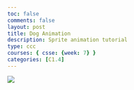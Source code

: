 ```yaml
---
toc: false
comments: false
layout: post
title: Dog Animation
description: Sprite animation tutorial
type: ccc
courses: { csse: {week: 7} }
categories: [C1.4]
---
```


<body>
    <div>
        <canvas id="spriteContainer"> <!-- Within the base div is a canvas. An HTML canvas is used only for graphics. It allows the user to access some basic functions related to the image created on the canvas (including animation) -->
            <img id="dogSprite" src="https://tianbinliu.github.io/Personalblog3/images/spritesheet/dogSprites.png">
        </canvas>
    </div>
</body>

<script>
    window.addEventListener('load', function () {
        const canvas = document.getElementById('spriteContainer');
        const ctx = canvas.getContext('2d');
        const SPRITE_WIDTH = 160;
        const SPRITE_HEIGHT = 144;
        const SCALE_FACTOR = 2;
        const FRAME_LIMIT = 48;
        
        canvas.width = window.innerWidth/2;
        canvas.height = window.innerHeight/2;

        class Dog {
            constructor() {
                this.image = document.getElementById("dogSprite");
                this.spriteWidth = SPRITE_WIDTH;
                this.spriteHeight = SPRITE_HEIGHT;
                this.width = this.spriteWidth;
                this.height = this.spriteHeight;
                this.x = 0;
                this.y = 0;
                this.scale = 1;
                this.minFrame = 0;
                this.maxFrame = FRAME_LIMIT;
                this.frameX = 0;
                this.frameY = 0;
            }

            draw(context) {
                context.drawImage(
                    this.image,
                    this.frameX * this.spriteWidth,
                    this.frameY * this.spriteHeight,
                    this.spriteWidth,
                    this.spriteHeight,
                    this.x,
                    this.y,
                    this.width * this.scale,
                    this.height * this.scale
                );
            }

            update() {
                if (this.frameX < this.maxFrame) {
                    this.frameX++;
                } else {
                    this.frameX = 0;
                }
            }
        }

        const dog = new Dog();

dog.frameY = 1;
let currentdir = "null";
let pastdir = "null";
let bark = false;

addEventListener("keydown", function (event) {
    console.log(event.code)
    if (event.code == 'ArrowRight') {

    if(!bark){
          if(currentdir == "null" || currentdir=="right"){
            currentdir = "right";
            pastdir = "right";
            dog.frameY = 5;
            dog.x += 5;
          }
    }

    }
    if (event.code == 'ArrowLeft') {
    if(!bark){
        if(currentdir == "null" || currentdir=="left"){
        currentdir = "left";
        pastdir="left";
        dog.frameY = 2;
        dog.x -= 5;
        }
    }

    }
    if (event.code == 'ArrowDown') {
        if(!bark){
        if(pastdir=="right"){
            if(currentdir=="null"){
                dog.frameY = 5;
            }
        }
        else if(pastdir=="left"){
            if(currentdir=="null"){
                dog.frameY = 2;
            }
        }
        dog.y+=5;
        }

    }
    if (event.code == 'ArrowUp') {
        if(!bark){
        if(pastdir=="right"){
            if(currentdir=="null"){
                dog.frameY = 5;
            }
        }
        else if(pastdir=="left"){
            if(currentdir=="null"){
                dog.frameY = 2;
            }
        }
        dog.y-=5;
        }
    }
    if(event.code=='Space'){
        bark=true;
        if(dog.frameY==3 || dog.frameY==5){
            dog.frameY = 4;
        }
        else if(dog.frameY==0 || dog.frameY==2){
            dog.frameY = 1;
        }
    };
})

addEventListener("keyup", function (event) {
    if (event.code == 'ArrowRight') {
        if(!bark){
        if(currentdir=="right"){
            currentdir="null";
            dog.frameY=3;
        }
        }

    };
    if (event.code == 'ArrowLeft') {
        if(!bark){
            if(currentdir=="left"){
            currentdir="null";
            dog.frameY=0;
        }  
        }

    };
    if (event.code == 'ArrowDown') {
        if(!bark){
        if(currentdir=="null"){
        if(dog.frameY==5){
            dog.frameY=3;
        }
        else if(dog.frameY=2){
            dog.frameY=0;
        }
        }
        }


    };
    if (event.code == 'ArrowUp') {
        if(!bark){
        if(currentdir=="null"){
        if(dog.frameY==5){
            dog.frameY=3;
        }
        else if(dog.frameY=2){
            dog.frameY=0;
        }
        } 
        }
    }
    if(event.code=='Space'){
        bark=false;
        if(dog.frameY == 4){
            dog.frameY = 3;
        }
        else if(dog.frameY == 1){
            dog.frameY = 0;
        }
    };
})
addEventListener("click", function (event) {
    const mouseX = event.clientX;
    const mouseY = event.clientY;

    console.log("Mouse click at X: " + mouseX + ", Y: " + mouseY);
    if (dog.x !== mouseX) {
        if (dog.x < mouseX) {
            dog.x += 1;
        } else {
            dog.x -= 1;
        }
    }

    if (dog.y !== mouseY) {
        if (dog.y < mouseY) {
            dog.y += slope;
        } else {
            dog.y -= slope;
        }
    }
});


        function animate() {
            ctx.clearRect(0, 0, canvas.width, canvas.height);
            dog.draw(ctx);
            dog.update();
            requestAnimationFrame(animate);
        }

        animate();
    });
</script>